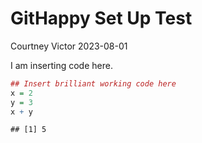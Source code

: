 GitHappy Set Up Test
================
Courtney Victor
2023-08-01

I am inserting code here.

``` r
## Insert brilliant working code here 
x = 2 
y = 3
x + y
```

    ## [1] 5
